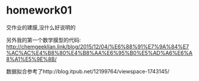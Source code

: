 # homework01
交作业的建膜,没什么好说明的

另外我的第一个数学膜型的代码:
http://chemgeeklian.link/blog/2015/12/04/%E6%88%91%E7%9A%84%E7%AC%AC%E4%B8%80%E4%B8%AA%E6%95%B0%E5%AD%A6%E6%A8%A1%E5%9E%8B/

数据拟合参考了http://blog.itpub.net/12199764/viewspace-1743145/
